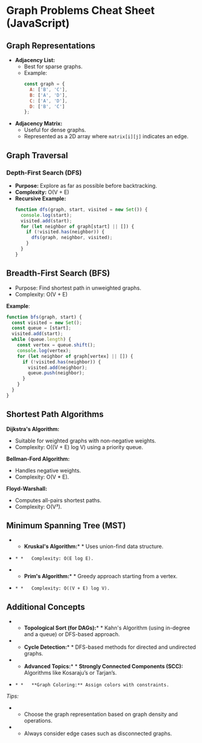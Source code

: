 # Graph Problems Cheat Sheet (JavaScript)

## Graph Representations
- **Adjacency List:**  
  - Best for sparse graphs.  
  - Example:  
    ```js
    const graph = {
      A: ['B', 'C'],
      B: ['A', 'D'],
      C: ['A', 'D'],
      D: ['B', 'C']
    };
    ```
- **Adjacency Matrix:**  
  - Useful for dense graphs.  
  - Represented as a 2D array where `matrix[i][j]` indicates an edge.

## Graph Traversal

### Depth-First Search (DFS)
- **Purpose:** Explore as far as possible before backtracking.
- **Complexity:** O(V + E)
- **Recursive Example:**
  ```js
  function dfs(graph, start, visited = new Set()) {
    console.log(start);
    visited.add(start);
    for (let neighbor of graph[start] || []) {
      if (!visited.has(neighbor)) {
        dfs(graph, neighbor, visited);
      }
    }
  }

## Breadth-First Search (BFS)

- Purpose: Find shortest path in unweighted graphs.
- Complexity: O(V + E)

**Example**:

```js
function bfs(graph, start) {
  const visited = new Set();
  const queue = [start];
  visited.add(start);
  while (queue.length) {
    const vertex = queue.shift();
    console.log(vertex);
    for (let neighbor of graph[vertex] || []) {
      if (!visited.has(neighbor)) {
        visited.add(neighbor);
        queue.push(neighbor);
      }
    }
  }
}
```

## Shortest Path Algorithms

**Dijkstra's Algorithm:**
- Suitable for weighted graphs with non-negative weights.
- Complexity: O((V + E) log V) using a priority queue.

**Bellman-Ford Algorithm:**
- Handles negative weights.
- Complexity: O(V * E).

**Floyd-Warshall:**
- Computes all-pairs shortest paths.
- Complexity: O(V³).

## Minimum Spanning Tree (MST)

* *   **Kruskal's Algorithm:*** *   Uses union-find data structure.
*     * *   Complexity: O(E log E).
* *   **Prim's Algorithm:*** *   Greedy approach starting from a vertex.
*     * *   Complexity: O((V + E) log V).

## Additional Concepts

* *   **Topological Sort (for DAGs):*** *   Kahn's Algorithm (using in-degree and a queue) or DFS-based approach.
* *   **Cycle Detection:*** *   DFS-based methods for directed and undirected graphs.
* *   **Advanced Topics:*** *   **Strongly Connected Components (SCC):** Algorithms like Kosaraju’s or Tarjan’s.
*     * *   **Graph Coloring:** Assign colors with constraints.

_Tips:_

* *   Choose the graph representation based on graph density and operations.
* *   Always consider edge cases such as disconnected graphs.


